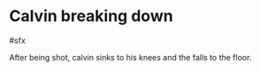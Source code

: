 # Calvin breaking down

#sfx 

After being shot, calvin sinks to his knees and the falls to the floor.